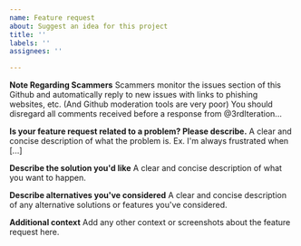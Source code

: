 ```yaml
---
name: Feature request
about: Suggest an idea for this project
title: ''
labels: ''
assignees: ''

---
```

**Note Regarding Scammers**
Scammers monitor the issues section of this Github and automatically reply to new issues with links to phishing websites, etc. (And Github moderation tools are very poor) You should disregard all comments received before a response from @3rdIteration...

**Is your feature request related to a problem? Please describe.**
A clear and concise description of what the problem is. Ex. I'm always frustrated when [...]

**Describe the solution you'd like**
A clear and concise description of what you want to happen.

**Describe alternatives you've considered**
A clear and concise description of any alternative solutions or features you've considered.

**Additional context**
Add any other context or screenshots about the feature request here.
